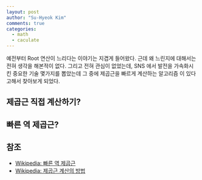 ```yaml
---
layout: post
author: "Su-Hyeok Kim"
comments: true
categories:
  - math
  - caculate
---
```


예전부터 Root 연산이 느리다는 이야기는 지겹게 들어왔다. 근데 왜 느린지에 대해서는 전혀 생각을 해본적이 없다. 그리고 전혀 관심이 없었는데, SNS 에서 발전을 가속화시킨 중요한 기술 몇가지를 뽑았는데 그 중에 제곱근을 빠르게 계산하는 알고리즘 이 있다고해서 찾아보게 되었다.

<!-- more -->

## 제곱근 직접 계산하기?

## 빠른 역 제곱근?


## 참조

- [Wikipedia: 빠른 역 제곱근](https://en.wikipedia.org/wiki/Fast_inverse_square_root)
- [Wikipedia: 제곱근 계산의 방법](https://en.wikipedia.org/wiki/Methods_of_computing_square_roots)
